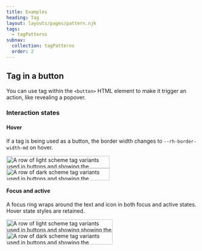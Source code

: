 ```yaml
---
title: Examples
heading: Tag
layout: layouts/pages/pattern.njk
tags:
  - tagPatterns
subnav:
  collection: tagPatterns
  order: 2
---
```


<script type="module" data-helmet>
  import '@rhds/elements/rh-tag/rh-tag.js';
</script>

<link rel="stylesheet" href="/path/to/rh-code-block/rh-code-block-lightdom.css">

## Tag in a button

You can use tag within the `<button>` HTML element to make it trigger an action, like revealing a popover.

<uxdot-pattern src="./patterns/tag-in-button.html"></uxdot-pattern>

### Interaction states

#### Hover

If a tag is being used as a button, the border width changes to `--rh-border-width-md` on hover.

<div class="grid sm-two-columns">
  <uxdot-example color-palette="lightest">
    <img src="../tag-in-button-style-interaction-states-hover-scheme-light.svg"
        alt="A row of light scheme tag variants used in buttons and showing the difference between the default state and the hover state"
        width="271"
        height="32">
  </uxdot-example>
  <uxdot-example color-palette="darkest">
    <img src="../tag-in-button-style-interaction-states-hover-scheme-dark.svg"
        alt="A row of dark scheme tag variants used in buttons and showing the difference between the default state and the hover state"
        width="271"
        height="32">
  </uxdot-example>
</div>

#### Focus and active

A focus ring wraps around the text and icon in both focus and active states. Hover state styles are retained.

<div class="grid sm-two-columns">
  <uxdot-example color-palette="lightest">
    <img src="../tag-in-button-style-interaction-states-focus-active-scheme-light.svg"
        alt="A row of light scheme tag variants used in buttons and showing showing the difference between the default state and the focus/active states"
        width="279"
        height="33">
  </uxdot-example>
  <uxdot-example color-palette="darkest">
    <img src="../tag-in-button-style-interaction-states-focus-active-scheme-dark.svg"
        alt="A row of dark scheme tag variants used in buttons and showing the difference between the default state and the focus/active states"
        width="279"
        height="33">
  </uxdot-example>
</div>

